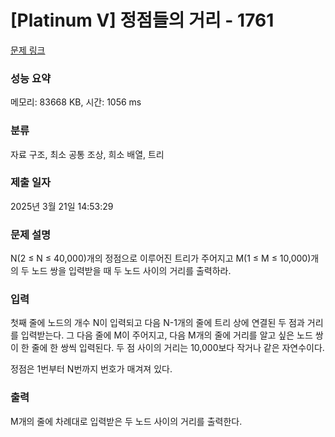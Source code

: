 # [Platinum V] 정점들의 거리 - 1761 

[문제 링크](https://www.acmicpc.net/problem/1761) 

### 성능 요약

메모리: 83668 KB, 시간: 1056 ms

### 분류

자료 구조, 최소 공통 조상, 희소 배열, 트리

### 제출 일자

2025년 3월 21일 14:53:29

### 문제 설명

<p>N(2 ≤ N ≤ 40,000)개의 정점으로 이루어진 트리가 주어지고 M(1 ≤ M ≤ 10,000)개의 두 노드 쌍을 입력받을 때 두 노드 사이의 거리를 출력하라.</p>

### 입력 

 <p>첫째 줄에 노드의 개수 N이 입력되고 다음 N-1개의 줄에 트리 상에 연결된 두 점과 거리를 입력받는다. 그 다음 줄에 M이 주어지고, 다음 M개의 줄에 거리를 알고 싶은 노드 쌍이 한 줄에 한 쌍씩 입력된다. 두 점 사이의 거리는 10,000보다 작거나 같은 자연수이다.</p>

<p>정점은 1번부터 N번까지 번호가 매겨져 있다.</p>

### 출력 

 <p>M개의 줄에 차례대로 입력받은 두 노드 사이의 거리를 출력한다.</p>

